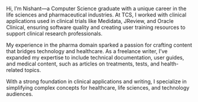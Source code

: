 Hi, I’m Nishant—a Computer Science graduate with a unique career in the life sciences and pharmaceutical industries. At TCS, I worked with clinical applications used in clinical trials like Medidata, JReview, and Oracle Clinical, ensuring software quality and creating user training resources to support clinical research professionals.

My experience in the pharma domain sparked a passion for crafting content that bridges technology and healthcare. As a freelance writer, I’ve expanded my expertise to include technical documentation, user guides, and medical content, such as articles on treatments, tests, and health-related topics.

With a strong foundation in clinical applications and writing, I specialize in simplifying complex concepts for healthcare, life sciences, and technology audiences.